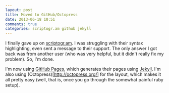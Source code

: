 ```yaml
---
layout: post
title: Moved to GitHub/Octopress
date: 2013-06-18 10:51
comments: true
categories: scriptogr.am github jekyll
---
```

I finally gave up on [scriptogr.am](http://www.scriptogr.am). I was struggling with their syntax highlighting, even sent a message to their support. The only answer I got back was from another user (who was very helpful, but it didn't really fix my problem). So, I'm done.

I'm now using [GitHub Pages](http://pages.github.com/), which generates their pages using [Jekyll](https://github.com/mojombo/jekyll). I'm also using (Octopress)[http://octopress.org/] for the layout, which makes it all pretty easy (well, that is, once you go through the somewhat painful ruby setup).